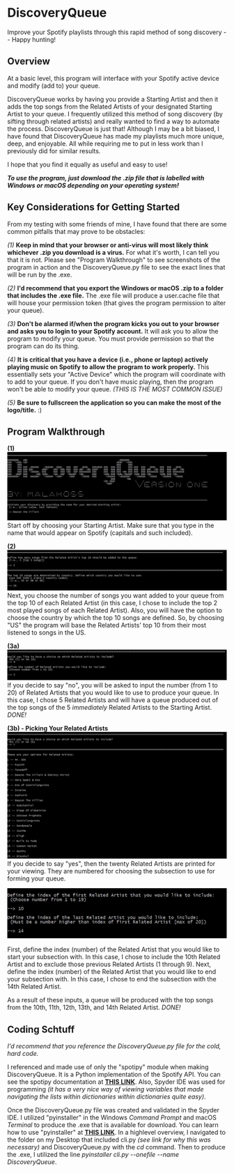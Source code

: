 # DiscoveryQueue

Improve your Spotify playlists through this rapid method of song discovery -- Happy hunting!

## Overview

At a basic level, this program will interface with your Spotify active device and modify (add to) your queue. 

DiscoveryQueue works by having you provide a Starting Artist and then it adds the top songs from the Related Artists of your designated Starting Artist to your queue. I frequently utilized this method of song discovery (by sifting through related artists) and really wanted to find a way to automate the process. DiscoveryQueue is just that! Although I may be a bit biased, I have found that DiscoveryQueue has made my playlists much more unique, deep, and enjoyable. All while requiring me to put in less work than I previously did for similar results.

I hope that you find it equally as useful and easy to use!

_**To use the program, just download the .zip file that is labelled with Windows or macOS depending on your operating system!**_

## Key Considerations for Getting Started

From my testing with some friends of mine, I have found that there are some common pitfalls that may prove to be obstacles:

*(1)* **Keep in mind that your browser or anti-virus will most likely think whichever .zip you download is a virus.** For what it's worth, I can tell you that it is not. Please see "Program Walkthrough" to see screenshots of the program in action and the DiscoveryQueue.py file to see the exact lines that will be run by the .exe.

*(2)* **I'd recommend that you export the Windows or macOS .zip to a folder that includes the .exe file.** The .exe file will produce a user.cache file that will house your permission token (that gives the program permission to alter your queue).

*(3)* **Don't be alarmed if/when the program kicks you out to your browser and asks you to login to your Spotify account.** It will ask you to allow the program to modify your queue. You must provide permission so that the program can do its thing.

*(4)* **It is critical that you have a device (i.e., phone or laptop) actively playing music on Spotify to allow the program to work properly.** This essentially sets your "Active Device" which the program will coordinate with to add to your queue. If you don't have music playing, then the program won't be able to modify your queue. *(THIS IS THE MOST COMMON ISSUE)*

*(5)* **Be sure to fullscreen the application so you can make the most of the logo/title.** :)

## Program Walkthrough

**(1)**  
![stepOne](https://github.com/malakosss/DiscoveryQueue/blob/main/images/StepOne.JPG)
Start off by choosing your Starting Artist. Make sure that you type in the name that would appear on Spotify (capitals and such included).

**(2)**
![stepTwo](https://github.com/malakosss/DiscoveryQueue/blob/main/images/StepTwo.JPG)
Next, you choose the number of songs you want added to your queue from the top 10 of each Related Artist (in this case, I chose to include the top 2 most played songs of each Related Artist). Also, you will have the option to choose the country by which the top 10 songs are defined. So, by choosing "US" the program will base the Related Artists' top 10 from their most listened to songs in the US.

**(3a)**
![stepThree](https://github.com/malakosss/DiscoveryQueue/blob/main/images/StepThree_NoChooseRelatedArtists.JPG)
If you decide to say "no", you will be asked to input the number (from 1 to 20) of Related Artists that you would like to use to produce your queue. In this case, I chose 5 Related Artists and will have a queue produced out of the top songs of the 5 *immediately* Related Artists to the Starting Artist. *DONE!*


**(3b) - Picking Your Related Artists**
![stepThreeYes](https://github.com/malakosss/DiscoveryQueue/blob/main/images/StepThree_ChooseRelatedArtists.JPG)
If you decide to say "yes", then the twenty Related Artists are printed for your viewing. They are numbered for choosing the subsection to use for forming your queue.


![stepFourIndex](https://github.com/malakosss/DiscoveryQueue/blob/main/images/Artist_Index.JPG)

First, define the index (number) of the Related Artist that you would like to start your subsection with. In this case, I chose to include the 10th Related Artist and to exclude those previous Related Artists (1 through 9). Next, define the index (number) of the Related Artist that you would like to end your subsection with. In this case, I chose to end the subsection with the 14th Related Artist.

As a result of these inputs, a queue will be produced with the top songs from the 10th, 11th, 12th, 13th, and 14th Related Artist. *DONE!*


## Coding Schtuff

*I'd recommend that you reference the DiscoveryQueue.py file for the cold, hard code.*

I referenced and made use of only the "spotipy" module when making DiscoveryQueue. It is a Python implementation of the Spotify API. You can see the spotipy documentation at **[THIS LINK](https://spotipy.readthedocs.io/en/2.17.1/)**. Also, Spyder IDE was used for programming *(it has a very nice way of viewing variables that made navigating the lists within dictionaries within dictionaries quite easy)*.

Once the DiscoveryQueue.py file was created and validated in the Spyder IDE. I utilized "pyinstaller" in the Windows *Command Prompt* and macOS *Terminal* to produce the .exe that is available for download. You can learn how to use "pyinstaller" at **[THIS LINK](https://realpython.com/pyinstaller-python/)**. In a highlevel overview, I navigated to the folder on my Desktop that included cli.py *(see link for why this was necessary)* and DiscoveryQueue.py with the *cd* command. Then to produce the .exe, I utilized the line *pyinstaller cli.py --onefile --name DiscoveryQueue*.

